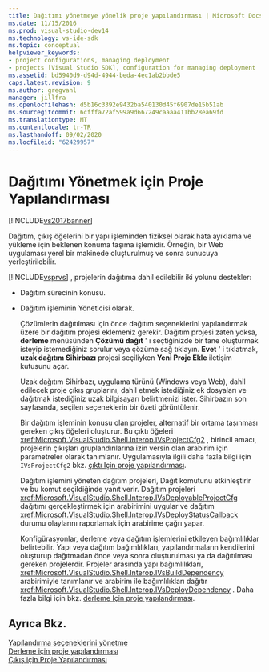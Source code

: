 ```yaml
---
title: Dağıtımı yönetmeye yönelik proje yapılandırması | Microsoft Docs
ms.date: 11/15/2016
ms.prod: visual-studio-dev14
ms.technology: vs-ide-sdk
ms.topic: conceptual
helpviewer_keywords:
- project configurations, managing deployment
- projects [Visual Studio SDK], configuration for managing deployment
ms.assetid: bd5940d9-d94d-4944-beda-4ec1ab2bbde5
caps.latest.revision: 9
ms.author: gregvanl
manager: jillfra
ms.openlocfilehash: d5b16c3392e9432ba540130d45f6907de15b51ab
ms.sourcegitcommit: 6cfffa72af599a9d667249caaaa411bb28ea69fd
ms.translationtype: MT
ms.contentlocale: tr-TR
ms.lasthandoff: 09/02/2020
ms.locfileid: "62429957"
---
```

# <a name="project-configuration-for-managing-deployment"></a>Dağıtımı Yönetmek için Proje Yapılandırması
[!INCLUDE[vs2017banner](../../includes/vs2017banner.md)]

Dağıtım, çıkış öğelerini bir yapı işleminden fiziksel olarak hata ayıklama ve yükleme için beklenen konuma taşıma işlemidir. Örneğin, bir Web uygulaması yerel bir makinede oluşturulmuş ve sonra sunucuya yerleştirilebilir.  
  
 [!INCLUDE[vsprvs](../../includes/vsprvs-md.md)] , projelerin dağıtıma dahil edilebilir iki yolunu destekler:  
  
- Dağıtım sürecinin konusu.  
  
- Dağıtım işleminin Yöneticisi olarak.  
  
  Çözümlerin dağıtılması için önce dağıtım seçeneklerini yapılandırmak üzere bir dağıtım projesi eklemeniz gerekir. Dağıtım projesi zaten yoksa, **derleme** menüsünden **Çözümü dağıt** ' ı seçtiğinizde bir tane oluşturmak isteyip istemediğiniz sorulur veya çözüme sağ tıklayın. **Evet** ' i tıklatmak, **uzak dağıtım Sihirbazı** projesi seçiliyken **Yeni Proje Ekle** iletişim kutusunu açar.  
  
  Uzak dağıtım Sihirbazı, uygulama türünü (Windows veya Web), dahil edilecek proje çıkış gruplarını, dahil etmek istediğiniz ek dosyaları ve dağıtmak istediğiniz uzak bilgisayarı belirtmenizi ister. Sihirbazın son sayfasında, seçilen seçeneklerin bir özeti görüntülenir.  
  
  Bir dağıtım işleminin konusu olan projeler, alternatif bir ortama taşınması gereken çıkış öğeleri oluşturur. Bu çıktı öğeleri <xref:Microsoft.VisualStudio.Shell.Interop.IVsProjectCfg2> , birincil amacı, projelerin çıkışları gruplandırılarına izin versin olan arabirim için parametreler olarak tanımlanır. Uygulamasıyla ilgili daha fazla bilgi için `IVsProjectCfg2` bkz. [çıktı Için proje yapılandırması](../../extensibility/internals/project-configuration-for-output.md).  
  
  Dağıtım işlemini yöneten dağıtım projeleri, Dağıt komutunu etkinleştirir ve bu komut seçildiğinde yanıt verir. Dağıtım projeleri <xref:Microsoft.VisualStudio.Shell.Interop.IVsDeployableProjectCfg> dağıtımı gerçekleştirmek için arabirimini uygular ve dağıtım <xref:Microsoft.VisualStudio.Shell.Interop.IVsDeployStatusCallback> durumu olaylarını raporlamak için arabirime çağrı yapar.  
  
  Konfigürasyonlar, derleme veya dağıtım işlemlerini etkileyen bağımlılıklar belirtebilir. Yapı veya dağıtım bağımlılıkları, yapılandırmaların kendilerini oluşturup dağıtmadan önce veya sonra oluşturulması ya da dağıtılması gereken projelerdir. Projeler arasında yapı bağımlılıkları, <xref:Microsoft.VisualStudio.Shell.Interop.IVsBuildDependency> arabirimiyle tanımlanır ve arabirim ile bağımlılıkları dağıtır <xref:Microsoft.VisualStudio.Shell.Interop.IVsDeployDependency> . Daha fazla bilgi için bkz. [derleme Için proje yapılandırması](../../extensibility/internals/project-configuration-for-building.md).  
  
## <a name="see-also"></a>Ayrıca Bkz.  
 [Yapılandırma seçeneklerini yönetme](../../extensibility/internals/managing-configuration-options.md)   
 [Derleme için proje yapılandırması](../../extensibility/internals/project-configuration-for-building.md)   
 [Çıkış için Proje Yapılandırması](../../extensibility/internals/project-configuration-for-output.md)
